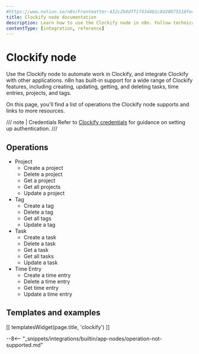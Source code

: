 ```yaml
---
#https://www.notion.so/n8n/Frontmatter-432c2b8dff1f43d4b1c8d20075510fe4
title: Clockify node documentation
description: Learn how to use the Clockify node in n8n. Follow technical documentation to integrate Clockify node into your workflows.
contentType: [integration, reference]
---
```


# Clockify node

Use the Clockify node to automate work in Clockify, and integrate Clockify with other applications. n8n has built-in support for a wide range of Clockify features, including creating, updating, getting, and deleting tasks, time entries, projects, and tags.

On this page, you'll find a list of operations the Clockify node supports and links to more resources.

/// note | Credentials
Refer to [Clockify credentials](/integrations/builtin/credentials/clockify.md) for guidance on setting up authentication. 
///

## Operations

* Project
    * Create a project
    * Delete a project
    * Get a project
    * Get all projects
    * Update a project
* Tag
    * Create a tag
    * Delete a tag
    * Get all tags
    * Update a tag
* Task
    * Create a task
    * Delete a task
    * Get a task
    * Get all tasks
    * Update a task
* Time Entry
    * Create a time entry
    * Delete a time entry
    * Get time entry
    * Update a time entry

## Templates and examples

<!-- see https://www.notion.so/n8n/Pull-in-templates-for-the-integrations-pages-37c716837b804d30a33b47475f6e3780 -->
[[ templatesWidget(page.title, 'clockify') ]]

--8<-- "_snippets/integrations/builtin/app-nodes/operation-not-supported.md"

